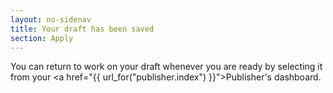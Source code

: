 ```yaml
---
layout: no-sidenav
title: Your draft has been saved
section: Apply
---
```


You can return to work on your draft whenever you are ready by selecting it from your <a href="{{ url_for("publisher.index") }}">Publisher's dashboard</a>.
